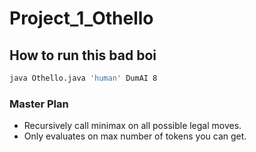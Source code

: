 # Project_1_Othello

## How to run this bad boi

```bash
java Othello.java 'human' DumAI 8
```

### Master Plan

- Recursively call minimax on all possible legal moves.
- Only evaluates on max number of tokens you can get.
